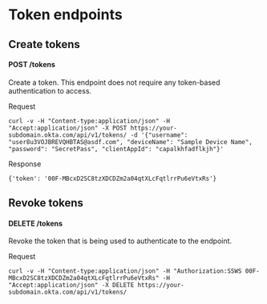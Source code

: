 # Token endpoints

## Create tokens

#### POST /tokens

Create a token.  This endpoint does not require any token-based authentication to access.

Request

    curl -v -H "Content-type:application/json" -H "Accept:application/json" -X POST https://your-subdomain.okta.com/api/v1/tokens/ -d '{"username": "user8u3VOJBREVQHBTAS@asdf.com", "deviceName": "Sample Device Name", "password": "SecretPass", "clientAppId": "capalkhfadflkjh"}'

Response

    {'token': '00F-MBcxD2SC8tzXDCDZm2a04qtXLcFqtlrrPu6eVtxRs'}

## Revoke tokens

#### DELETE /tokens

Revoke the token that is being used to authenticate to the endpoint.

Request

    curl -v -H "Content-type:application/json" -H "Authorization:SSWS 00F-MBcxD2SC8tzXDCDZm2a04qtXLcFqtlrrPu6eVtxRs" -H "Accept:application/json" -X DELETE https://your-subdomain.okta.com/api/v1/tokens/


